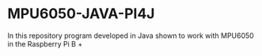 # MPU6050-JAVA-PI4J
In this repository program developed in Java shown to work with MPU6050 in the Raspberry Pi B +
